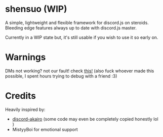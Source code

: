 # shensuo (WIP)

A simple, lightweight and flexible framework for discord.js on steroids.
Bleeding edge features always up to date with discord.js master.

Currently in a WIP state but, it's still usable if you wish to use it so early on.

# Warnings

DMs not working? not our fault! check [this!](https://github.com/discordjs/discord.js/issues/5337) (also fuck whoever made this possible, I spent hours trying to debug with a friend :3)

# Credits

Heavily inspired by:

-   [discord-akairo](https://github.com/discord-akairo/discord-akairo) (some code may even be completely copied honestly lol )
-   MistyyBoi for emotional support
